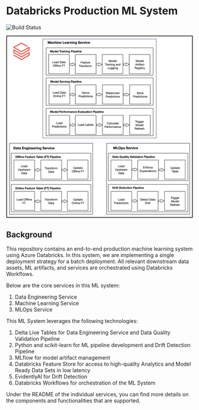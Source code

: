# Databricks Production ML System
![Build Status](https://github.com/RohinMahesh/databricks_production_ml_system/actions/workflows/ci.yml/badge.svg)

![Screenshot](databricks_production_ml_system/docs/images/architecture_diagram.jpg)

## Background
This repository contains an end-to-end production machine learning system using Azure Databricks. In this system, we are implementing a single deployment strategy for a batch deployment. All relevant downstream data assets, ML artifacts, and services are orchestrated using Databricks Workflows.

Below are the core services in this ML system:
1. Data Engineering Service
2. Machine Learning Service
3. MLOps Service

This ML System leverages the following technologies:
1. Delta Live Tables for Data Engineering Service and Data Quality Validation Pipeline
2. Python and scikit-learn for ML pipeline development and Drift Detection Pipeline
3. MLflow for model artifact management
4. Databricks Feature Store for access to high-quality Analytics and Model Ready Data Sets in low latency
5. EvidentlyAI for Drift Detection
6. Databricks Workflows for orchestration of the ML System

Under the README of the individual services, you can find more details on the components and functionalities that are supported.